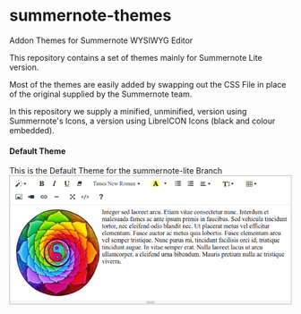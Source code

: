 # summernote-themes
Addon Themes for Summernote WYSIWYG Editor

This repository contains a set of themes mainly for Summernote Lite version.

Most of the themes are easily added by swapping out the CSS File in place of the original supplied by the Summernote team.

In this repository we supply a minified, unminified, version using Summernote's Icons, a version using LibreICON Icons (black and colour embedded).

#### Default Theme
This is the Default Theme for the summernote-lite Branch
![summernote-lite-default](default/summernote-lite-default.png)
